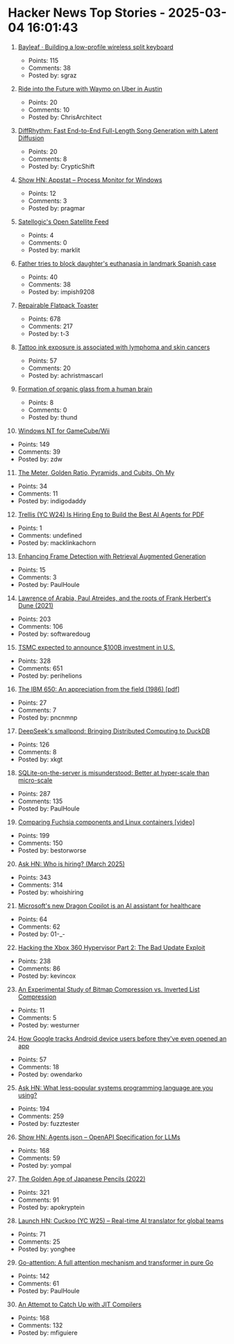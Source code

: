 # Hacker News Top Stories - 2025-03-04 16:01:43

1. [Bayleaf · Building a low-profile wireless split keyboard](https://www.graz.io/articles/bayleaf-wireless-keyboard)
   - Points: 115
   - Comments: 38
   - Posted by: sgraz

2. [Ride into the Future with Waymo on Uber in Austin](https://www.uber.com/newsroom/waymo-on-uber-austin/)
   - Points: 20
   - Comments: 10
   - Posted by: ChrisArchitect

3. [DiffRhythm: Fast End-to-End Full-Length Song Generation with Latent Diffusion](https://aslp-lab.github.io/DiffRhythm.github.io/)
   - Points: 20
   - Comments: 8
   - Posted by: CrypticShift

4. [Show HN: Appstat – Process Monitor for Windows](https://pragmar.com/appstat/)
   - Points: 12
   - Comments: 3
   - Posted by: pragmar

5. [Satellogic's Open Satellite Feed](https://tech.marksblogg.com/satellogic-open-data-feed.html)
   - Points: 4
   - Comments: 0
   - Posted by: marklit

6. [Father tries to block daughter's euthanasia in landmark Spanish case](https://www.bbc.com/news/articles/crrdqdky9gxo)
   - Points: 40
   - Comments: 38
   - Posted by: impish9208

7. [Repairable Flatpack Toaster](https://www.kaseyhou.com/#/repairable-flatpack-toaster/)
   - Points: 678
   - Comments: 217
   - Posted by: t-3

8. [Tattoo ink exposure is associated with lymphoma and skin cancers](https://bmcpublichealth.biomedcentral.com/articles/10.1186/s12889-025-21413-3)
   - Points: 57
   - Comments: 20
   - Posted by: achristmascarl

9. [Formation of organic glass from a human brain](https://www.nature.com/articles/s41598-025-88894-5)
   - Points: 8
   - Comments: 0
   - Posted by: thund

10. [Windows NT for GameCube/Wii](https://github.com/Wack0/entii-for-workcubes)
   - Points: 149
   - Comments: 39
   - Posted by: zdw

11. [The Meter, Golden Ratio, Pyramids, and Cubits, Oh My](https://www.iforgeiron.com/topic/60514-the-meter-golden-ratio-pyramids-and-cubits-oh-my/)
   - Points: 34
   - Comments: 11
   - Posted by: indigodaddy

12. [Trellis (YC W24) Is Hiring Eng to Build the Best AI Agents for PDF](https://runtrellis.com/)
   - Points: 1
   - Comments: undefined
   - Posted by: macklinkachorn

13. [Enhancing Frame Detection with Retrieval Augmented Generation](https://arxiv.org/abs/2502.12210)
   - Points: 15
   - Comments: 3
   - Posted by: PaulHoule

14. [Lawrence of Arabia, Paul Atreides, and the roots of Frank Herbert's Dune (2021)](https://reactormag.com/lawrence-of-arabia-paul-atreides-and-the-roots-of-frank-herberts-dune/)
   - Points: 203
   - Comments: 106
   - Posted by: softwaredoug

15. [TSMC expected to announce $100B investment in U.S.](https://www.wsj.com/tech/trump-chip-maker-tsmc-expected-to-announce-100-billion-investment-in-u-s-02a44399)
   - Points: 328
   - Comments: 651
   - Posted by: perihelions

16. [The IBM 650: An appreciation from the field (1986) [pdf]](https://ed-thelen.org/comp-hist/KnuthIBM650Appreciation.pdf)
   - Points: 27
   - Comments: 7
   - Posted by: pncnmnp

17. [DeepSeek's smallpond: Bringing Distributed Computing to DuckDB](https://mehdio.substack.com/p/duckdb-goes-distributed-deepseeks)
   - Points: 126
   - Comments: 8
   - Posted by: xkgt

18. [SQLite-on-the-server is misunderstood: Better at hyper-scale than micro-scale](https://rivet.gg/blog/2025-02-16-sqlite-on-the-server-is-misunderstood)
   - Points: 287
   - Comments: 135
   - Posted by: PaulHoule

19. [Comparing Fuchsia components and Linux containers [video]](https://fosdem.org/2025/schedule/event/fosdem-2025-5381-comparing-fuchsia-components-and-linux-containers/)
   - Points: 199
   - Comments: 150
   - Posted by: bestorworse

20. [Ask HN: Who is hiring? (March 2025)](undefined)
   - Points: 343
   - Comments: 314
   - Posted by: whoishiring

21. [Microsoft's new Dragon Copilot is an AI assistant for healthcare](https://www.theverge.com/news/622528/microsoft-dragon-copilot-ai-healthcare-assistant)
   - Points: 64
   - Comments: 62
   - Posted by: 01-_-

22. [Hacking the Xbox 360 Hypervisor Part 2: The Bad Update Exploit](https://icode4.coffee/?p=1081)
   - Points: 238
   - Comments: 86
   - Posted by: kevincox

23. [An Experimental Study of Bitmap Compression vs. Inverted List Compression](https://dl.acm.org/doi/10.1145/3035918.3064007)
   - Points: 11
   - Comments: 5
   - Posted by: westurner

24. [How Google tracks Android device users before they've even opened an app](https://www.theregister.com/2025/03/04/google_android/)
   - Points: 57
   - Comments: 18
   - Posted by: owendarko

25. [Ask HN: What less-popular systems programming language are you using?](undefined)
   - Points: 194
   - Comments: 259
   - Posted by: fuzztester

26. [Show HN: Agents.json – OpenAPI Specification for LLMs](https://github.com/wild-card-ai/agents-json)
   - Points: 168
   - Comments: 59
   - Posted by: yompal

27. [The Golden Age of Japanese Pencils (2022)](https://notes.stlartsupply.com/the-golden-age-of-japanese-pencils-1952-1967/)
   - Points: 321
   - Comments: 91
   - Posted by: apokryptein

28. [Launch HN: Cuckoo (YC W25) – Real-time AI translator for global teams](undefined)
   - Points: 71
   - Comments: 25
   - Posted by: yonghee

29. [Go-attention: A full attention mechanism and transformer in pure Go](https://github.com/takara-ai/go-attention)
   - Points: 142
   - Comments: 61
   - Posted by: PaulHoule

30. [An Attempt to Catch Up with JIT Compilers](https://arxiv.org/abs/2502.20547)
   - Points: 168
   - Comments: 132
   - Posted by: mfiguiere

